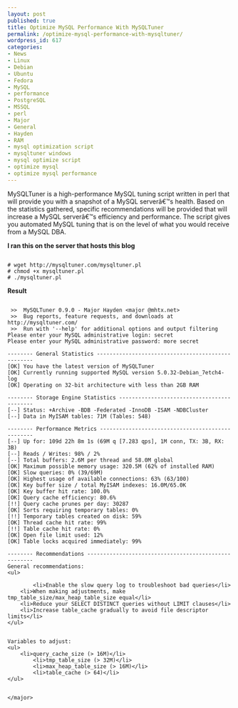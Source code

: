 ```yaml
---
layout: post
published: true
title: Optimize MySQL Performance With MySQLTuner
permalink: /optimize-mysql-performance-with-mysqltuner/
wordpress_id: 617
categories:
- News
- Linux
- Debian
- Ubuntu
- Fedora
- MySQL
- performance
- PostgreSQL
- MSSQL
- perl
- Major
- General
- Hayden
- RAM
- mysql optimization script
- mysqltuner windows
- mysql optimize script
- optimize mysql
- optimize mysql performance
---
```




MySQLTuner is a high-performance MySQL tuning script written in perl that will provide you with a snapshot of a MySQL server&acirc;&euro;&trade;s health. Based on the statistics gathered, specific recommendations will be provided that will increase a MySQL server&acirc;&euro;&trade;s efficiency and performance. The script gives you automated MySQL tuning that is on the level of what you would receive from a MySQL DBA.

<strong>I ran this on the server that hosts this blog</strong>

```

# wget http://mysqltuner.com/mysqltuner.pl
# chmod +x mysqltuner.pl
# ./mysqltuner.pl

```



<strong>Result</strong>

```

 >>  MySQLTuner 0.9.0 - Major Hayden <major @mhtx.net>
 >>  Bug reports, feature requests, and downloads at http://mysqltuner.com/
 >>  Run with '--help' for additional options and output filtering
Please enter your MySQL administrative login: secret
Please enter your MySQL administrative password: more secret

-------- General Statistics --------------------------------------------------
[OK] You have the latest version of MySQLTuner
[OK] Currently running supported MySQL version 5.0.32-Debian_7etch4-log
[OK] Operating on 32-bit architecture with less than 2GB RAM

-------- Storage Engine Statistics -------------------------------------------
[--] Status: +Archive -BDB -Federated -InnoDB -ISAM -NDBCluster
[--] Data in MyISAM tables: 71M (Tables: 548)

-------- Performance Metrics -------------------------------------------------
[--] Up for: 109d 22h 8m 1s (69M q [7.283 qps], 1M conn, TX: 3B, RX: 3B)
[--] Reads / Writes: 98% / 2%
[--] Total buffers: 2.6M per thread and 58.0M global
[OK] Maximum possible memory usage: 320.5M (62% of installed RAM)
[OK] Slow queries: 0% (39/69M)
[OK] Highest usage of available connections: 63% (63/100)
[OK] Key buffer size / total MyISAM indexes: 16.0M/65.0K
[OK] Key buffer hit rate: 100.0%
[OK] Query cache efficiency: 80.6%
[!!] Query cache prunes per day: 30287
[OK] Sorts requiring temporary tables: 0%
[!!] Temporary tables created on disk: 59%
[OK] Thread cache hit rate: 99%
[!!] Table cache hit rate: 0%
[OK] Open file limit used: 12%
[OK] Table locks acquired immediately: 99%

-------- Recommendations -----------------------------------------------------
General recommendations:
<ul>

    	<li>Enable the slow query log to troubleshoot bad queries</li>
	<li>When making adjustments, make tmp_table_size/max_heap_table_size equal</li>
	<li>Reduce your SELECT DISTINCT queries without LIMIT clauses</li>
	<li>Increase table_cache gradually to avoid file descriptor limits</li>
</ul>


Variables to adjust:
<ul>
	<li>query_cache_size (> 16M)</li>
    	<li>tmp_table_size (> 32M)</li>
    	<li>max_heap_table_size (> 16M)</li>
    	<li>table_cache (> 64)</li>
</ul>


</major>
```


